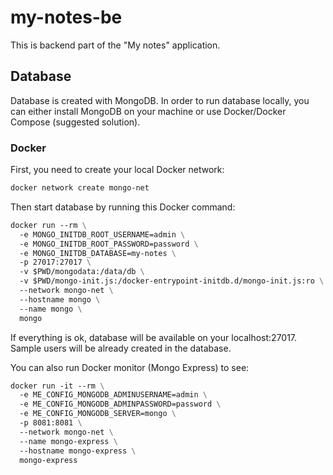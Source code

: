# my-notes-be

This is backend part of the "My notes" application.

## Database

Database is created with MongoDB. In order to run database locally, you can either install
MongoDB on your machine or use Docker/Docker Compose (suggested solution).

### Docker

First, you need to create your local Docker network:
```dockerfile
docker network create mongo-net
```

Then start database by running this Docker command:
```dockerfile
docker run --rm \
  -e MONGO_INITDB_ROOT_USERNAME=admin \
  -e MONGO_INITDB_ROOT_PASSWORD=password \
  -e MONGO_INITDB_DATABASE=my-notes \
  -p 27017:27017 \
  -v $PWD/mongodata:/data/db \
  -v $PWD/mongo-init.js:/docker-entrypoint-initdb.d/mongo-init.js:ro \
  --network mongo-net \
  --hostname mongo \
  --name mongo \
  mongo
```

If everything is ok, database will be available on your localhost:27017. 
Sample users will be already created in the database.

You can also run Docker monitor (Mongo Express) to see:
```dockerfile
docker run -it --rm \
  -e ME_CONFIG_MONGODB_ADMINUSERNAME=admin \
  -e ME_CONFIG_MONGODB_ADMINPASSWORD=password \
  -e ME_CONFIG_MONGODB_SERVER=mongo \
  -p 8081:8081 \
  --network mongo-net \
  --name mongo-express \
  --hostname mongo-express \
  mongo-express
```